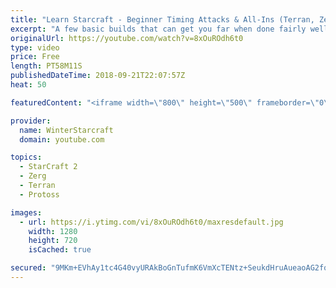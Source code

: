 ```yaml
---
title: "Learn Starcraft - Beginner Timing Attacks & All-Ins (Terran, Zerg & Protoss)"
excerpt: "A few basic builds that can get you far when done fairly well. Also important is how not to overextend and lose everything."
originalUrl: https://youtube.com/watch?v=8xOuROdh6t0
type: video
price: Free
length: PT58M11S
publishedDateTime: 2018-09-21T22:07:57Z
heat: 50

featuredContent: "<iframe width=\"800\" height=\"500\" frameborder=\"0\" src=\"https://www.youtube.com/embed/8xOuROdh6t0\" allow=\"accelerometer; autoplay; encrypted-media; gyroscope; picture-in-picture\" allowfullscreen></iframe>"

provider:
  name: WinterStarcraft
  domain: youtube.com

topics:
  - StarCraft 2
  - Zerg
  - Terran
  - Protoss

images:
  - url: https://i.ytimg.com/vi/8xOuROdh6t0/maxresdefault.jpg
    width: 1280
    height: 720
    isCached: true

secured: "9MKm+EVhAy1tc4G40vyURAkBoGnTufmK6VmXcTENtz+SeukdHruAueaoAG2fq7bHr/pL0u5SxhQ/+GAULFsCySnJ3bJNExJ3oqYrrJBGjfQ/0MayGufWeUXQ+k57P3y+WA6iQnSqypt9ORq28zh3q06HTY2uw5hk8CdbgRIyhPrCqjgMVluFKcHpbv1ZLWxUdR5765LB74deFooQJ9PCWUTFgoFzxkLGzoKuemBRx3eM8xpcC95f7lil6R6IiAQi1cIDQ7g1seVFpj0eF2cDJD6lRLeHt+fdICKBr6zgj50iQzS08DzSGGFoRj872oXnIotfDGbH8hnI7xwpkAormURwXu6arvqK5WzOlYYi8MJJvQ2R5NoMzd+wqtK8PB4Qp/OQj13TnlQHP+GWEO/qtyUi0jXqSpJdeApKfpnCVN4=;yYWp8uTbvMDfPqILAQhGsw=="
---
```


